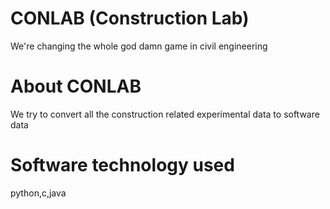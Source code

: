 # CONLAB (Construction Lab)
We're changing the whole god damn game in civil engineering
# About CONLAB
We try to convert all the construction related experimental data to software data  
# Software technology used
python,c,java
